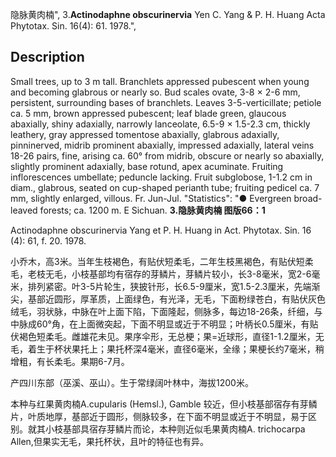 隐脉黄肉楠",
3.**Actinodaphne obscurinervia** Yen C. Yang & P. H. Huang Acta Phytotax. Sin. 16(4): 61. 1978.",

## Description
Small trees, up to 3 m tall. Branchlets appressed pubescent when young and becoming glabrous or nearly so. Bud scales ovate, 3-8 × 2-6 mm, persistent, surrounding bases of branchlets. Leaves 3-5-verticillate; petiole ca. 5 mm, brown appressed pubescent; leaf blade green, glaucous abaxially, shiny adaxially, narrowly lanceolate, 6.5-9 × 1.5-2.3 cm, thickly leathery, gray appressed tomentose abaxially, glabrous adaxially, pinninerved, midrib prominent abaxially, impressed adaxially, lateral veins 18-26 pairs, fine, arising ca. 60° from midrib, obscure or nearly so abaxially, slightly prominent adaxially, base rotund, apex acuminate. Fruiting inflorescences umbellate; peduncle lacking. Fruit subglobose, 1-1.2 cm in diam., glabrous, seated on cup-shaped perianth tube; fruiting pedicel ca. 7 mm, slightly enlarged, villous. Fr. Jun-Jul.
  "Statistics": "● Evergreen broad-leaved forests; ca. 1200 m. E Sichuan.
**3.隐脉黄肉楠 图版66：1**

Actinodaphne obscurinervia Yang et P. H. Huang in Act. Phytotax. Sin. 16 (4): 61, f. 20. 1978.

小乔木，高3米。当年生枝褐色，有贴伏短柔毛，二年生枝黑褐色，有贴伏短柔毛，老枝无毛，小枝基部均有宿存的芽鳞片，芽鳞片较小，长3-8毫米，宽2-6毫米，排列紧密。叶3-5片轮生，狭披针形，长6.5-9厘米，宽1.5-2.3厘米，先端渐尖，基部近圆形，厚革质，上面绿色，有光泽，无毛，下面粉绿苍白，有贴伏灰色绒毛，羽状脉，中脉在叶上面下陷，下面隆起，侧脉多，每边18-26条，纤细，与中脉成60°角，在上面微突起，下面不明显或近于不明显；叶柄长0.5厘米，有贴伏褐色短柔毛。雌雄花未见。果序伞形，无总梗；果=近球形，直径1-1.2厘米，无毛，着生于杯状果托上；果托杯深4毫米，直径6毫米，全缘；果梗长约7毫米，稍增粗，有长柔毛。果期6-7月。

产四川东部（巫溪、巫山）。生于常绿阔叶林中，海拔1200米。

本种与红果黄肉楠A.cupularis (Hemsl.), Gamble 较近，但小枝基部宿存有芽鳞片，叶质地厚，基部近于圆形，侧脉较多，在下面不明显或近于不明显，易于区别。就其小枝基部具宿存芽鳞片而论，本种则近似毛果黄肉楠A. trichocarpa Allen,但果实无毛，果托杯状，且叶的特征也有异。
